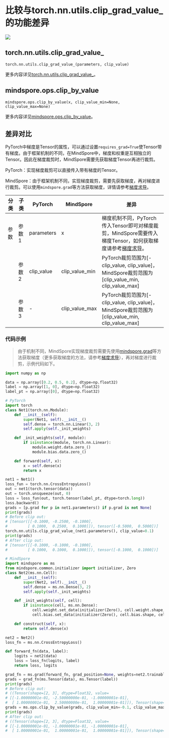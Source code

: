 # 比较与torch.nn.utils.clip_grad_value_的功能差异

<a href="https://gitee.com/mindspore/docs/blob/master/docs/mindspore/source_zh_cn/note/api_mapping/pytorch_diff/clip_by_value.md" target="_blank"><img src="https://mindspore-website.obs.cn-north-4.myhuaweicloud.com/website-images/master/resource/_static/logo_source.png"></a>

## torch.nn.utils.clip_grad_value_

```text
torch.nn.utils.clip_grad_value_(parameters, clip_value)
```

更多内容详见[torch.nn.utils.clip_grad_value_](https://pytorch.org/docs/1.8.1/generated/torch.nn.utils.clip_grad_value_.html)。

## mindspore.ops.clip_by_value

```text
mindspore.ops.clip_by_value(x, clip_value_min=None, clip_value_max=None)
```

更多内容详见[mindspore.ops.clip_by_value](https://www.mindspore.cn/docs/zh-CN/master/api_python/ops/mindspore.ops.clip_by_value.html)。

## 差异对比

PyTorch中梯度是Tensor的属性，可以通过设置`requires_grad=True`使Tensor带有梯度。由于框架机制的不同，在MindSpore中，梯度和权重是互相独立的Tensor。因此在梯度裁剪时，MindSpore需要先获取梯度Tensor再进行裁剪。

PyTorch：实现梯度裁剪可以直接传入带有梯度的Tensor。

MindSpore：由于框架机制不同，实现梯度裁剪，需要先获取梯度，再对梯度进行裁剪。可以使用`mindspore.grad`等方法获取梯度，详情请参考[梯度求导](https://www.mindspore.cn/docs/zh-CN/master/migration_guide/model_development/gradient.html#梯度求导)。

| 分类 |  子类  |   PyTorch   | MindSpore | 差异                 |
| ---- | ----- | ----------- | --------- | -------------------- |
| 参数 | 参数1 | parameters   | x        | 梯度机制不同，PyTorch传入Tensor即可对梯度裁剪，MindSpore需要传入梯度Tensor，如何获取梯度请参考[梯度求导](https://www.mindspore.cn/docs/zh-CN/master/migration_guide/model_development/gradient.html#梯度求导)。 |
|      | 参数2 | clip_value   | clip_value_min        | PyTorch裁剪范围为[-clip_value, clip_value]，MindSpore裁剪范围为[clip_value_min, clip_value_max] |
|      | 参数3 | -            | clip_value_max   |  PyTorch裁剪范围为[-clip_value, clip_value]，MindSpore裁剪范围为[clip_value_min, clip_value_max] |

### 代码示例

> 由于机制不同，MindSpore实现梯度裁剪需要先使用[mindspore.grad](https://www.mindspore.cn/docs/zh-CN/master/api_python/mindspore/mindspore.grad.html)等方法获取梯度（更多获取梯度的方法，请参考[梯度求导](https://www.mindspore.cn/docs/zh-CN/master/migration_guide/model_development/gradient.html#梯度求导)），再对梯度进行裁剪，示例代码如下。

```python
import numpy as np

data = np.array([0.2, 0.5, 0.2], dtype=np.float32)
label = np.array([1, 0], dtype=np.float32)
label_pt = np.array([0], dtype=np.float32)

# PyTorch
import torch
class Net1(torch.nn.Module):
    def __init__(self):
        super(Net1, self).__init__()
        self.dense = torch.nn.Linear(3, 2)
        self.apply(self._init_weights)

    def _init_weights(self, module):
        if isinstance(module, torch.nn.Linear):
            module.weight.data.zero_()
            module.bias.data.zero_()

    def forward(self, x):
        x = self.dense(x)
        return x

net1 = Net1()
loss_fun = torch.nn.CrossEntropyLoss()
out = net1(torch.tensor(data))
out = torch.unsqueeze(out, 0)
loss = loss_fun(out, torch.tensor(label_pt, dtype=torch.long))
loss.backward()
grads = [p.grad for p in net1.parameters() if p.grad is not None]
print(grads)
# Before clip out:
# [tensor([[-0.1000, -0.2500, -0.1000],
#         [ 0.1000,  0.2500,  0.1000]]), tensor([-0.5000,  0.5000])]
torch.nn.utils.clip_grad_value_(net1.parameters(), clip_value=0.1)
print(grads)
# After clip out:
# [tensor([[-0.1000, -0.1000, -0.1000],
#         [ 0.1000,  0.1000,  0.1000]]), tensor([-0.1000,  0.1000])]

# MindSpore
import mindspore as ms
from mindspore.common.initializer import initializer, Zero
class Net2(ms.nn.Cell):
    def __init__(self):
        super(Net2, self).__init__()
        self.dense = ms.nn.Dense(3, 2)
        self.apply(self._init_weights)

    def _init_weights(self, cell):
        if isinstance(cell, ms.nn.Dense):
            cell.weight.set_data(initializer(Zero(), cell.weight.shape, cell.weight.dtype))
            cell.bias.set_data(initializer(Zero(), cell.bias.shape, cell.bias.dtype))

    def construct(self, x):
        return self.dense(x)

net2 = Net2()
loss_fn = ms.nn.CrossEntropyLoss()

def forward_fn(data, label):
    logits = net2(data)
    loss = loss_fn(logits, label)
    return loss, logits

grad_fn = ms.grad(forward_fn, grad_position=None, weights=net2.trainable_params(), has_aux=True)
grads = grad_fn(ms.Tensor(data), ms.Tensor(label))
print(grads)
# Before clip out:
# ((Tensor(shape=[2, 3], dtype=Float32, value=
# [[-1.00000001e-01, -2.50000000e-01, -1.00000001e-01],
#  [ 1.00000001e-01,  2.50000000e-01,  1.00000001e-01]]), Tensor(shape=[2], dtype=Float32, value= [-5.00000000e-01,  5.00000000e-01])), (Tensor(shape=[2], dtype=Float32, value= [ 0.00000000e+00,  0.00000000e+00]),))
grads = ms.ops.clip_by_value(grads, clip_value_min=-0.1, clip_value_max=0.1)
print(grads)
# After clip out:
# ((Tensor(shape=[2, 3], dtype=Float32, value=
# [[-1.00000001e-01, -1.00000001e-01, -1.00000001e-01],
#  [ 1.00000001e-01,  1.00000001e-01,  1.00000001e-01]]), Tensor(shape=[2], dtype=Float32, value= [-1.00000001e-01,  1.00000001e-01])), (Tensor(shape=[2], dtype=Float32, value= [ 0.00000000e+00,  0.00000000e+00]),))
```
